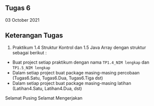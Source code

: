 ## Tugas 6

03 October 2021

## Keterangan Tugas

1. Praktikum 1.4 Struktur Kontrol dan 1.5 Java Array dengan struktur sebagai berikut :

- Buat project setiap praktikum dengan nama `TP1.4_NIM lengkap` dan `TP1.5_NIM lengkap`
- Dalam setiap project buat package masing-masing percobaan (Tugas6.Satu, Tugas6.Dua, Tugas6.Tiga dst)
- Dalam setiap project buat package masing-masing latihan (Latihan4.Satu, Latihan4.Dua, dst)

Selamat Pusing Selamat Mengerjakan

